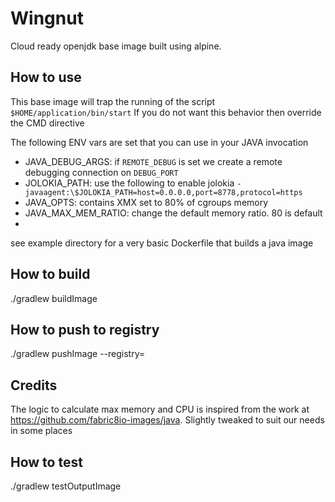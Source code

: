 # Wingnut

Cloud ready openjdk base image built using alpine.

## How to use
This base image will trap the running of the script `$HOME/application/bin/start`
If you do not want this behavior then override the CMD directive

The following ENV vars are set that you can use in your JAVA invocation
 - JAVA_DEBUG_ARGS: if `REMOTE_DEBUG` is set we create a remote debugging connection on `DEBUG_PORT`
 - JOLOKIA_PATH: use the following to enable jolokia `-javaagent:\$JOLOKIA_PATH=host=0.0.0.0,port=8778,protocol=https`
 - JAVA_OPTS: contains XMX set to 80% of cgroups memory
 - JAVA_MAX_MEM_RATIO: change the default memory ratio. 80 is default
 - 

see example directory for a very basic Dockerfile that builds a java image

## How to build
./gradlew  buildImage

## How to push to registry
./gradlew pushImage --registry=<registry>

## Credits
The logic to calculate max memory and CPU is inspired from the work at 
https://github.com/fabric8io-images/java. Slightly tweaked to suit our needs in some places

## How to test
./gradlew testOutputImage